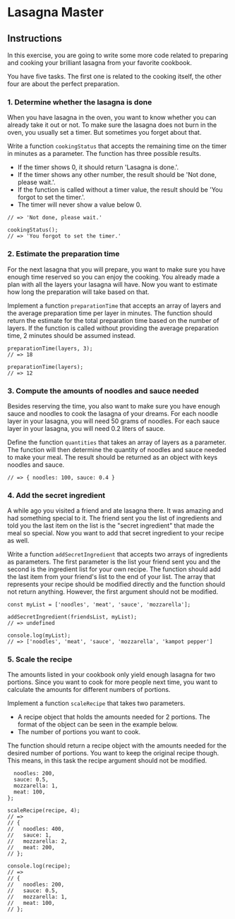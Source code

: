 # Lasagna Master

## Instructions
In this exercise, you are going to write some more code related to preparing and cooking your brilliant lasagna from your favorite cookbook.

You have five tasks. The first one is related to the cooking itself, the other four are about the perfect preparation.

### 1. Determine whether the lasagna is done
When you have lasagna in the oven, you want to know whether you can already take it out or not. To make sure the lasagna does not burn in the oven, you usually set a timer. But sometimes you forget about that.

Write a function ``cookingStatus`` that accepts the remaining time on the timer in minutes as a parameter. The function has three possible results.

- If the timer shows 0, it should return 'Lasagna is done.'.
- If the timer shows any other number, the result should be 'Not done, please wait.'.
- If the function is called without a timer value, the result should be 'You forgot to set the timer.'.
- The timer will never show a value below 0.

```cookingStatus(12);
// => 'Not done, please wait.'

cookingStatus();
// => 'You forgot to set the timer.'
```
### 2. Estimate the preparation time
For the next lasagna that you will prepare, you want to make sure you have enough time reserved so you can enjoy the cooking. You already made a plan with all the layers your lasagna will have. Now you want to estimate how long the preparation will take based on that.

Implement a function ``preparationTime`` that accepts an array of layers and the average preparation time per layer in minutes. The function should return the estimate for the total preparation time based on the number of layers. If the function is called without providing the average preparation time, 2 minutes should be assumed instead.

```const layers = ['sauce', 'noodles', 'sauce', 'meat', 'mozzarella', 'noodles'];
preparationTime(layers, 3);
// => 18

preparationTime(layers);
// => 12
```
### 3. Compute the amounts of noodles and sauce needed
Besides reserving the time, you also want to make sure you have enough sauce and noodles to cook the lasagna of your dreams. For each noodle layer in your lasagna, you will need 50 grams of noodles. For each sauce layer in your lasagna, you will need 0.2 liters of sauce.

Define the function ``quantities`` that takes an array of layers as a parameter. The function will then determine the quantity of noodles and sauce needed to make your meal. The result should be returned as an object with keys noodles and sauce.

```quantities(['sauce', 'noodles', 'sauce', 'meat', 'mozzarella', 'noodles']);
// => { noodles: 100, sauce: 0.4 }
```
### 4. Add the secret ingredient
A while ago you visited a friend and ate lasagna there. It was amazing and had something special to it. The friend sent you the list of ingredients and told you the last item on the list is the "secret ingredient" that made the meal so special. Now you want to add that secret ingredient to your recipe as well.

Write a function ``addSecretIngredient`` that accepts two arrays of ingredients as parameters. The first parameter is the list your friend sent you and the second is the ingredient list for your own recipe. The function should add the last item from your friend's list to the end of your list. The array that represents your recipe should be modified directly and the function should not return anything. However, the first argument should not be modified.

```const friendsList = ['noodles', 'sauce', 'mozzarella', 'kampot pepper'];
const myList = ['noodles', 'meat', 'sauce', 'mozzarella'];

addSecretIngredient(friendsList, myList);
// => undefined

console.log(myList);
// => ['noodles', 'meat', 'sauce', 'mozzarella', 'kampot pepper']
```
### 5. Scale the recipe
The amounts listed in your cookbook only yield enough lasagna for two portions. Since you want to cook for more people next time, you want to calculate the amounts for different numbers of portions.

Implement a function ``scaleRecipe`` that takes two parameters.

- A recipe object that holds the amounts needed for 2 portions. The format of the object can be seen in the example below.
- The number of portions you want to cook.

The function should return a recipe object with the amounts needed for the desired number of portions. You want to keep the original recipe though. This means, in this task the recipe argument should not be modified.

```const recipe = {
  noodles: 200,
  sauce: 0.5,
  mozzarella: 1,
  meat: 100,
};

scaleRecipe(recipe, 4);
// =>
// {
//   noodles: 400,
//   sauce: 1,
//   mozzarella: 2,
//   meat: 200,
// };

console.log(recipe);
// =>
// {
//   noodles: 200,
//   sauce: 0.5,
//   mozzarella: 1,
//   meat: 100,
// };
```
